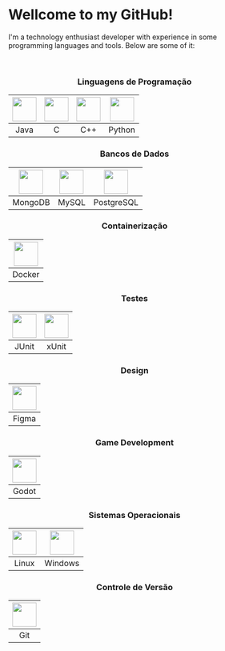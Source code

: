 <h1>Wellcome to my GitHub!</h1>
<p>I'm a technology enthusiast developer with experience in some programming languages and tools. Below are some of it:</p>
</br>

<div align="center">

### Linguagens de Programação
| <img src="https://img.icons8.com/color/48/000000/java-coffee-cup-logo.png" width="48"> | <img src="https://img.icons8.com/color/48/000000/c-programming.png" width="48"> | <img src="https://img.icons8.com/color/48/000000/c-plus-plus-logo.png" width="48"> | <img src="https://img.icons8.com/color/48/000000/python.png" width="48"> |
|:---:|:---:|:---:|:---:|
| Java | C | C++ | Python |

### Bancos de Dados
| <img src="https://img.icons8.com/color/48/000000/mongodb.png" width="48"> | <img src="https://img.icons8.com/color/48/000000/mysql-logo.png" width="48"> | <img src="https://img.icons8.com/color/48/000000/postgreesql.png" width="48"> |
|:---:|:---:|:---:|
| MongoDB | MySQL | PostgreSQL |

### Containerização
| <img src="https://img.icons8.com/color/48/000000/docker.png" width="48"> |
|:---:|
| Docker |

### Testes
| <img src="https://img.icons8.com/ios-filled/50/000000/java-eclipse.png" width="48"> | <img src="https://img.icons8.com/windows/48/000000/unit-test.png" width="48"> |
|:---:|:---:|
| JUnit | xUnit |

### Design
| <img src="https://img.icons8.com/windows/32/000000/figma.png" width="48"> |
|:---:|
| Figma |

### Game Development
| <img src="https://img.icons8.com/windows/48/000000/godot-engine.png" width="48"> |
|:---:|
| Godot |

### Sistemas Operacionais
| <img src="https://img.icons8.com/color/48/000000/linux.png" width="48"> | <img src="https://img.icons8.com/color/48/000000/windows-10.png" width="48"> |
|:---:|:---:|
| Linux | Windows |

### Controle de Versão
| <img src="https://img.icons8.com/color/48/000000/git.png" width="48"> |
|:---:|
| Git |

</div>
